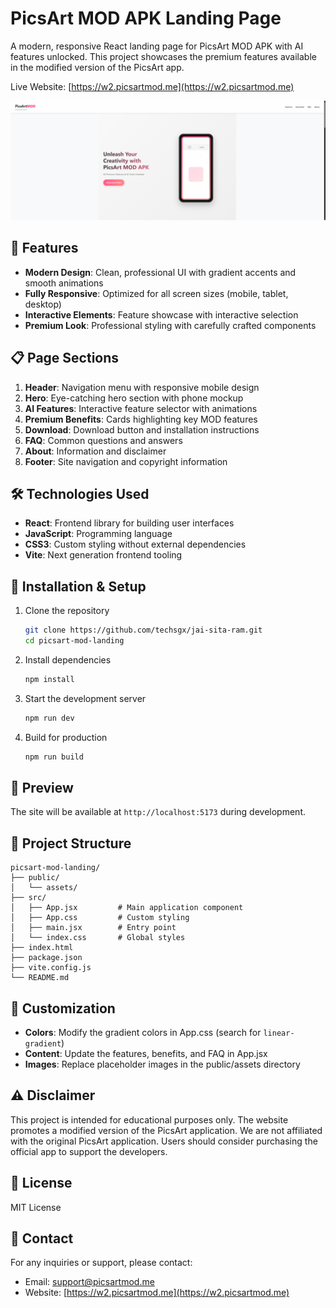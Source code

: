# PicsArt MOD APK Landing Page

A modern, responsive React landing page for PicsArt MOD APK with AI features unlocked. This project showcases the premium features available in the modified version of the PicsArt app.

Live Website: [https://w2.picsartmod.me](https://w2.picsartmod.me)

![PicsArt MOD APK Landing Page](https://raw.githubusercontent.com/techsgx/jai-sita-ram/refs/heads/main/demo.png)

## 🚀 Features

- **Modern Design**: Clean, professional UI with gradient accents and smooth animations
- **Fully Responsive**: Optimized for all screen sizes (mobile, tablet, desktop)
- **Interactive Elements**: Feature showcase with interactive selection
- **Premium Look**: Professional styling with carefully crafted components

## 📋 Page Sections

1. **Header**: Navigation menu with responsive mobile design
2. **Hero**: Eye-catching hero section with phone mockup
3. **AI Features**: Interactive feature selector with animations
4. **Premium Benefits**: Cards highlighting key MOD features
5. **Download**: Download button and installation instructions
6. **FAQ**: Common questions and answers
7. **About**: Information and disclaimer
8. **Footer**: Site navigation and copyright information

## 🛠️ Technologies Used

- **React**: Frontend library for building user interfaces
- **JavaScript**: Programming language
- **CSS3**: Custom styling without external dependencies
- **Vite**: Next generation frontend tooling

## 🔧 Installation & Setup

1. Clone the repository
   ```bash
   git clone https://github.com/techsgx/jai-sita-ram.git
   cd picsart-mod-landing
   ```

2. Install dependencies
   ```bash
   npm install
   ```

3. Start the development server
   ```bash
   npm run dev
   ```

4. Build for production
   ```bash
   npm run build
   ```

## 📱 Preview

The site will be available at `http://localhost:5173` during development.

## 📂 Project Structure

```
picsart-mod-landing/
├── public/
│   └── assets/
├── src/
│   ├── App.jsx         # Main application component
│   ├── App.css         # Custom styling
│   ├── main.jsx        # Entry point
│   └── index.css       # Global styles
├── index.html
├── package.json
├── vite.config.js
└── README.md
```

## 🎨 Customization

- **Colors**: Modify the gradient colors in App.css (search for `linear-gradient`)
- **Content**: Update the features, benefits, and FAQ in App.jsx
- **Images**: Replace placeholder images in the public/assets directory

## ⚠️ Disclaimer

This project is intended for educational purposes only. The website promotes a modified version of the PicsArt application. We are not affiliated with the original PicsArt application. Users should consider purchasing the official app to support the developers.

## 📄 License

MIT License

## 📧 Contact

For any inquiries or support, please contact:
- Email: support@picsartmod.me
- Website: [https://w2.picsartmod.me](https://w2.picsartmod.me)
